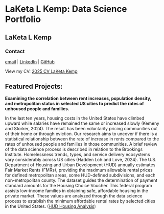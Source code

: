 # LaKeta L Kemp: Data Science Portfolio
## LaKeta L Kemp
### Contact
[email](laketa.kemp@gmail.com) | [LinkedIn](linkedin.com/in/laketalkemp/)	| [GitHub](https://laketalkemp.github.io/)

View my CV: [2025 CV LaKeta Kemp](MyDigitalResume.html)

## Featured Projects:
<b>Examining the correlation between rent increases, population density, and metropolitan status in selected US cities to predict the rates of unhoused people and families.</b>

In the last ten years, housing costs in the United States have climbed upward while salaries have remained the same or increased slowly (Kemeny and Storker, 2024). The result has been voluntarily pricing communities out of their home or through eviction. Our research aims to uncover if there is a statistical relationship between the rate of increase in rents compared to the rates of unhoused people and families in those communities. A brief review of the data science process is described in relation to the Brookings Institute. Homelessness trends, types, and service delivery ecosystems vary considerably across US cities (Hadden Loh and Love, 2024). The U.S. Department of Housing and Urban Development (HUD) annually estimates Fair Market Rents (FMRs), providing the maximum allowable rental prices for defined metropolitan areas, some HUD-defined subdivisions, and each non-metropolitan county. The dataset guides the determination of payment standard amounts for the Housing Choice Voucher. This federal program assists low-income families in obtaining safe, affordable housing in the private market. These values are analyzed through the data science process to establish the minimum affordable rental rates by selected cities in the United States.
([HUD Housing Analysis](https://github.com/laketalkemp/HU-DATA-200/blob/main/HUDHousing.md))
